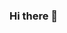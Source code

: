 ### Hi there 👋

<!--
**Loewencrimelife/Loewencrimelife** is a create new fraktion repository because its `README.md` (this file) appears on your GitHub profile.

create new fraktion 


